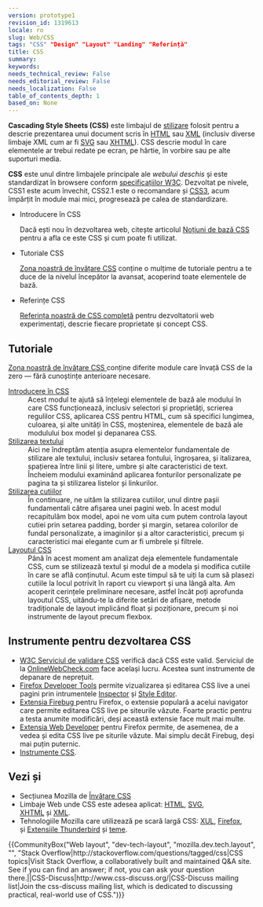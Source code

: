 ```yaml
---
version: prototype1
revision_id: 1319613
locale: ro
slug: Web/CSS
tags: "CSS" "Design" "Layout" "Landing" "Referință"
title: CSS
summary: 
keywords: 
needs_technical_review: False
needs_editorial_review: False
needs_localization: False
table_of_contents_depth: 1
based_on: None
---
```

<p class="summary"><span class="seoSummary"><strong>Cascading Style Sheets (CSS)</strong>&nbsp;este limbajul de <a href="/en-US/docs/DOM/stylesheet">stilizare</a>&nbsp;folosit pentru a descrie prezentarea unui document scris în&nbsp;<a href="/en-US/docs/HTML" title="The HyperText Mark-up Language">HTML</a></span>&nbsp;sau&nbsp;<a href="/en-US/docs/XML" title="en-US/docs/XML">XML</a> (inclusiv diverse limbaje XML cum ar fi&nbsp;<a href="/en-US/docs/SVG" title="en-US/docs/SVG">SVG</a>&nbsp;sau&nbsp;<a href="/en-US/docs/XHTML" title="en-US/docs/XHTML">XHTML</a>). CSS descrie modul în care elementele ar trebui&nbsp;redate pe ecran, pe hârtie, în vorbire sau pe alte suporturi media.</p>

<p><strong>CSS</strong>&nbsp;este unul dintre limbajele principale ale <em>webului deschis</em>&nbsp;și este standardizat în&nbsp;browsere conform&nbsp;<a class="external" href="http://w3.org/Style/CSS/#specs">specificațiilor&nbsp;W3C</a>.&nbsp;Dezvoltat pe nivele, CSS1 este acum învechit, CSS2.1 este o recomandare și&nbsp;<a href="/en-US/docs/CSS/CSS3" title="CSS3">CSS3</a>, acum împărțit în module mai mici, progresează pe calea&nbsp;de standardizare.</p>

<section id="sect1">
<ul class="card-grid">
 <li><span>Introducere în CSS</span>

  <p>Dacă ești nou în dezvoltarea web, citește articolul <a href="/ro/docs/Learn/Getting_started_with_the_web/CSS_basics">Noțiuni de bază CSS</a> pentru a afla ce este CSS și cum poate fi utilizat.</p>
 </li>
 <li><span>Tutoriale CSS</span>
  <p><a href="https://developer.mozilla.org/en-US/docs/CSS/Getting_Started" title="en-US/docs/CSS/Getting_Started">Zona noastră de învățare CSS</a>&nbsp;conține o mulțime de tutoriale pentru a te duce de la&nbsp;nivelul începător la avansat, acoperind toate elementele de bază.&nbsp;</p>
 </li>
 <li><span>Referințe&nbsp;CSS</span>
  <p><a href="https://developer.mozilla.org/ro/docs/Web/CSS/Referin%C8%9B%C4%83" title="en-US/docs/CSS/CSS_Reference">Referința noastră de CSS completă</a>&nbsp;pentru dezvoltatorii web experimentați,&nbsp;descrie&nbsp;fiecare proprietate și concept&nbsp;CSS.</p>
 </li>
</ul>

<div class="row topicpage-table">
<div class="section">
<h2 class="Documentation" id="Documentation" name="Documentation">Tutoriale</h2>

<p><a href="https://developer.mozilla.org/en-US/docs/Learn/CSS">Zona noastră de învățare CSS </a>conține diferite module care învață CSS de la zero — fără cunoștințe anterioare necesare.</p>

<dl>
 <dt><a href="https://developer.mozilla.org/en-US/docs/Learn/CSS/Introduction_to_CSS" title="/en-US/docs/Web/Guide/CSS">Introducere în CSS</a></dt>
 <dd>Acest modul te ajută să înțelegi elementele de bază ale modului în care CSS funcționează, inclusiv selectori și proprietăți, scrierea regulilor CSS, aplicarea CSS pentru HTML, cum să specifici lungimea, culoarea, și alte unități în CSS, moștenirea, elementele de bază ale modulului box model și depanarea CSS.</dd>
 <dt><a href="https://developer.mozilla.org/en-US/docs/Learn/CSS/Styling_text" title="/en-US/docs/Web/Guide/CSS">Stilizarea textului</a></dt>
 <dd>Aici ne îndreptăm atenția asupra elementelor fundamentale de stilizare ale textului, inclusiv setarea fontului, îngroșarea, și italizarea, spațierea între linii și litere, umbre și alte caracteristici de text. Încheiem modului examinând aplicarea fonturilor personalizate pe pagina ta&nbsp;și stilizarea listelor și linkurilor.</dd>
 <dt><a href="https://developer.mozilla.org/en-US/docs/Learn/CSS/Styling_boxes" title="/en-US/docs/Web/Guide/CSS">Stilizarea cutiilor</a></dt>
 <dd>În continuare, ne uităm&nbsp;la stilizarea cutiilor, unul&nbsp;dintre&nbsp;pașii fundamentali către afișarea unei pagini web. În acest modul recapitulăm box model,&nbsp;apoi ne vom uita cum putem controla layout cutiei prin setarea padding, border și margin, setarea colorilor de fundal personalizate, a imaginilor și a altor caracteristici, precum și caracteristici mai elegante cum ar fi umbrele&nbsp;și filtrele.</dd>
 <dt><a href="https://developer.mozilla.org/en-US/docs/Learn/CSS/CSS_layout" title="/en-US/docs/Web/Guide/CSS">Layoutul CSS</a></dt>
 <dd>Până în acest moment am analizat deja elementele fundamentale CSS, cum se&nbsp;stilizează textul&nbsp;și modul de a modela și modifica cutiile în care se află conținutul. Acum este timpul să te&nbsp;uiți la cum să plasezi cutiile la&nbsp;locul&nbsp;potrivit&nbsp;în raport cu viewport&nbsp;și una lângă alta. Am acoperit cerințele preliminare necesare, astfel încât poți aprofunda layoutul CSS, uitându-te la diferite setări de afișare, metode tradiționale de layout implicând float și poziționare, precum și noi instrumente de layout precum flexbox.</dd>
</dl>
</div>

<div class="section">
<h2 class="Tools" id="Tools" name="Tools">Instrumente pentru dezvoltarea CSS</h2>

<ul>
 <li><a class="external" href="http://jigsaw.w3.org/css-validator/">W3C Serviciul de validare CSS</a>&nbsp;verifică dacă CSS este valid. Serviciul de la <a href="//www.OnlineWebCheck.com/">OnlineWebCheck.com</a>&nbsp;face același lucru. Acestea sunt instrumente de depanare de neprețuit.</li>
 <li><a href="/en-US/docs/Tools">Firefox Developer Tools</a>&nbsp;permite vizualizarea și editarea CSS live a unei pagini prin intrumentele&nbsp;<a href="/en-US/docs/Tools/Page_Inspector">Inspector</a> și&nbsp;<a href="/en-US/docs/Tools/Style_Editor">Style Editor</a>.</li>
 <li><a class="link-https" href="https://addons.mozilla.org/en-US/firefox/addon/1843">Extensia Firebug </a>pentru Firefox, o extensie populară a acelui navigator care permite editarea CSS live pe siteurile văzute. Foarte practic pentru a testa anumite modificări, deși această extensie face mult mai multe.</li>
 <li><a class="link-https" href="https://addons.mozilla.org/en-US/firefox/addon/60">Extensia Web Developer</a>&nbsp;pentru&nbsp;Firefox permite, de asemenea, de a vedea și edita CSS live pe siturile văzute. Mai simplu decât Firebug, deși mai puțin puternic.</li>
 <li><a href="/en-US/docs/Web/CSS/Tools">Instrumente CSS</a>.</li>
</ul>
</div>
</div>
</section>

<h2 id="Vezi_și">Vezi și</h2>

<ul>
 <li>Secțiunea Mozilla de&nbsp;<a href="/en-US/Learn/CSS">Învățare CSS</a></li>
 <li>Limbaje Web unde CSS este adesea aplicat:&nbsp;<a href="/en-US/docs/HTML" title="en-US/docs/HTML">HTML</a>, <a href="/en-US/docs/SVG" title="SVG">SVG</a>, <a href="/en-US/docs/XHTML" title="en-US/docs/XHTML">XHTML</a>&nbsp;și&nbsp;<a href="/en-US/docs/XML" title="en-US/docs/XML">XML</a>.</li>
 <li>Tehnologiile Mozilla care utilizează pe scară largă CSS: <a href="/en-US/docs/Mozilla/Tech/XUL" title="en-US/docs/XUL">XUL</a>, <a href="/en-US/Firefox">Firefox</a>, și&nbsp;<a href="/en-US/docs/Mozilla/Thunderbird">Extensiile Thunderbird</a>&nbsp;și&nbsp;<a href="/en-US/Add-ons/Themes" title="en-US/docs/Themes">teme</a>.</li>
</ul>

<p>{{CommunityBox("Web layout", "dev-tech-layout", "mozilla.dev.tech.layout", "", "Stack Overflow|http://stackoverflow.com/questions/tagged/css|CSS topics|Visit Stack Overflow, a collaboratively built and maintained Q&amp;A site. See if you can find an answer; if not, you can ask your question there.||CSS-Discuss|http://www.css-discuss.org/|CSS-Discuss mailing list|Join the css-discuss mailing list, which is dedicated to discussing practical, real-world use of CSS.")}}</p>

